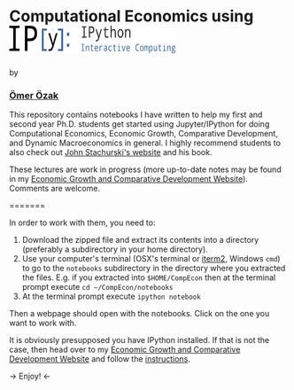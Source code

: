 # Computational Economics using <img src="./notebooks/pics/IPy_header.png" height="50px" width="300px" />

by

### [Ömer Özak](http://omerozak.com)


This repository contains notebooks I have written to help my first and second year Ph.D. students get started using Jupyter/IPython for doing Computational Economics, Economic Growth, Comparative Development, and Dynamic Macroeconomics in general. I highly recommend students to also check out [John Stachurski's website](http://johnstachurski.net/personal/edtc.html) and his book. 

These lectures are work in progress (more up-to-date notes may be found in my [Economic Growth and Comparative Development Website](https://econgrowth.github.io)). Comments are welcome.

=======

In order to work with them, you need to:

1. Download the zipped file and extract its contents into a directory (preferably a subdirectory in your home directory). 
2. Use your computer's terminal (OSX's terminal or [iterm2](http://www.iterm2.com/), Windows `cmd`) to go to the `notebooks` subdirectory in the  directory where you extracted the files. E.g. if you extracted into `$HOME/CompEcon` then at the terminal prompt execute `cd ~/CompEcon/notebooks`
3. At the terminal prompt execute `ipython notebook`

Then a webpage should open with the notebooks. Click on the one you want to work with.

It is obviously presupposed you have IPython installed. If that is not the case, then head over to my [Economic Growth and Comparative Development Website](https://econgrowth.github.io) and follow the [instructions](https://econgrowth.github.io/pages/Computation.html).

-> Enjoy! <-

